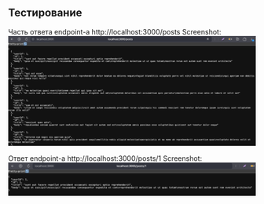 ## Тестирование
Часть ответа endpoint-а http://localhost:3000/posts
Screenshot:
  ![GET All Posts](/test.png)

Ответ endpoint-a http://localhost:3000/posts/1
Screenshot:
  ![GET All Posts](/test_1.png)